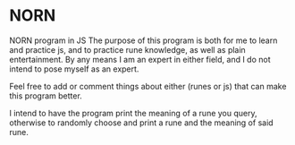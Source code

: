 # NORN
NORN program in JS
The purpose of this program is both for me to learn and practice js, and to practice rune knowledge, as well as plain entertainment. By any means I am an expert in either field, and I do not intend to pose myself as an expert.

Feel free to add or comment things about either (runes or js) that can make this program better.

I intend to have the program print the meaning of a rune you query, otherwise to randomly choose and print a rune and the meaning of said rune.
